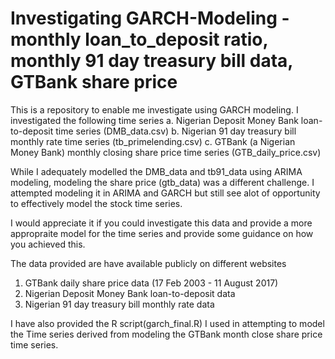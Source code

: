 # Investigating GARCH-Modeling - monthly loan_to_deposit ratio, monthly 91 day treasury bill data, GTBank share price 
This is a repository to enable me investigate using GARCH modeling.  I investigated the following time series
a. Nigerian Deposit Money Bank loan-to-deposit time series (DMB_data.csv)
b. Nigerian 91 day treasury bill monthly  rate time series (tb_primelending.csv)
c. GTBank (a Nigerian Money Bank) monthly closing share price time series (GTB_daily_price.csv)

While I adequately modelled  the DMB_data and tb91_data using ARIMA modeling, modeling the share price (gtb_data) was a different challenge.  I attempted modeling it in ARIMA and GARCH but still see alot of opportunity to effectively model the stock time series. 

I would appreciate it if you could investigate this data and provide a more appropraite model for the time series and provide some guidance on how you achieved this.

The data provided are have available publicly on different websites 
1. GTBank daily share price data (17 Feb 2003 - 11 August 2017)
2. Nigerian Deposit Money Bank loan-to-deposit data
3. Nigerian 91 day treasury bill monthly  rate data

I have also provided the R script(garch_final.R) I used in attempting to model the Time series derived from modeling the GTBank month close share price time series.

